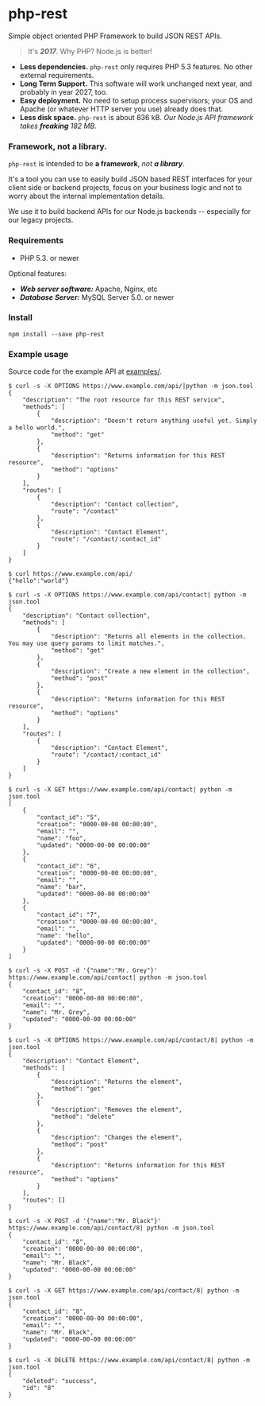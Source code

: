 # php-rest

Simple object oriented PHP Framework to build JSON REST APIs.

> It's ***2017***. Why PHP? Node.js is better!

* **Less dependencies.** `php-rest` only requires PHP 5.3 features. No other external requirements.
* **Long Term Support.** This software will work unchanged next year, and probably in year 2027, too.
* **Easy deployment.** No need to setup process supervisors; your OS and Apache (or whatever HTTP server you use) already does that.
* **Less disk space.** `php-rest` is about 836 kB. *Our Node.js API framework takes ***freaking*** 182 MB.*

### Framework, not a library.

`php-rest` is intended to be **a framework**, *not* ***a library***.

It's a tool you can use to easily build JSON based REST interfaces for your 
client side or backend projects, focus on your business logic and not to worry 
about the internal implementation details.

We use it to build backend APIs for our Node.js backends -- especially for our 
legacy projects.

### Requirements

* PHP 5.3. or newer

Optional features:

* ***Web server software:*** Apache, Nginx, etc
* ***Database Server:*** MySQL Server 5.0. or newer

### Install

`npm install --save php-rest`

### Example usage

Source code for the example API at [examples/](examples/).

```
$ curl -s -X OPTIONS https://www.example.com/api/|python -m json.tool
{
    "description": "The root resource for this REST service",
    "methods": [
        {
            "description": "Doesn't return anything useful yet. Simply a hello world.",
            "method": "get"
        },
        {
            "description": "Returns information for this REST resource",
            "method": "options"
        }
    ],
    "routes": [
        {
            "description": "Contact collection",
            "route": "/contact"
        },
        {
            "description": "Contact Element",
            "route": "/contact/:contact_id"
        }
    ]
}
```

```
$ curl https://www.example.com/api/
{"hello":"world"}
```

```
$ curl -s -X OPTIONS https://www.example.com/api/contact| python -m json.tool
{
    "description": "Contact collection",
    "methods": [
        {
            "description": "Returns all elements in the collection. You may use query params to limit matches.",
            "method": "get"
        },
        {
            "description": "Create a new element in the collection",
            "method": "post"
        },
        {
            "description": "Returns information for this REST resource",
            "method": "options"
        }
    ],
    "routes": [
        {
            "description": "Contact Element",
            "route": "/contact/:contact_id"
        }
    ]
}
```

```
$ curl -s -X GET https://www.example.com/api/contact| python -m json.tool
[
    {
        "contact_id": "5",
        "creation": "0000-00-00 00:00:00",
        "email": "",
        "name": "foo",
        "updated": "0000-00-00 00:00:00"
    },
    {
        "contact_id": "6",
        "creation": "0000-00-00 00:00:00",
        "email": "",
        "name": "bar",
        "updated": "0000-00-00 00:00:00"
    },
    {
        "contact_id": "7",
        "creation": "0000-00-00 00:00:00",
        "email": "",
        "name": "hello",
        "updated": "0000-00-00 00:00:00"
    }
]
```

```
$ curl -s -X POST -d '{"name":"Mr. Grey"}' https://www.example.com/api/contact| python -m json.tool
{
    "contact_id": "8",
    "creation": "0000-00-00 00:00:00",
    "email": "",
    "name": "Mr. Grey",
    "updated": "0000-00-00 00:00:00"
}
```

```
$ curl -s -X OPTIONS https://www.example.com/api/contact/8| python -m json.tool
{
    "description": "Contact Element",
    "methods": [
        {
            "description": "Returns the element",
            "method": "get"
        },
        {
            "description": "Removes the element",
            "method": "delete"
        },
        {
            "description": "Changes the element",
            "method": "post"
        },
        {
            "description": "Returns information for this REST resource",
            "method": "options"
        }
    ],
    "routes": []
}
```

```
$ curl -s -X POST -d '{"name":"Mr. Black"}' https://www.example.com/api/contact/8| python -m json.tool
{
    "contact_id": "8",
    "creation": "0000-00-00 00:00:00",
    "email": "",
    "name": "Mr. Black",
    "updated": "0000-00-00 00:00:00"
}
```

```
$ curl -s -X GET https://www.example.com/api/contact/8| python -m json.tool
{
    "contact_id": "8",
    "creation": "0000-00-00 00:00:00",
    "email": "",
    "name": "Mr. Black",
    "updated": "0000-00-00 00:00:00"
}
```

```
$ curl -s -X DELETE https://www.example.com/api/contact/8| python -m json.tool
{
    "deleted": "success",
    "id": "8"
}
```
